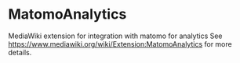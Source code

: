 # MatomoAnalytics
MediaWiki extension for integration with matomo for analytics See https://www.mediawiki.org/wiki/Extension:MatomoAnalytics for more details.
